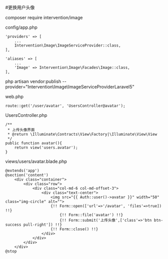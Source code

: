 #更换用户头像

composer require intervention/image

config/app.php
```
'providers' => [
	...
    Intervention\Image\ImageServiceProvider::class,
],

'aliases' => [
	...
    'Image' => Intervention\Image\Facades\Image::class,
],
```

php artisan vendor:publish --provider="Intervention\Image\ImageServiceProviderLaravel5"

web.php
```
route::get('/user/avatar', 'UsersController@avatar');
```

UsersController.php
```
/**
 * 上传头像界面
 * @return \Illuminate\Contracts\View\Factory|\Illuminate\View\View
 */
public function avatar(){
    return view('users.avatar');
}
```

views/users/avatar.blade.php
```
@extends('app')
@section('content')
    <div class="container">
        <div class="row">
            <div class="col-md-6 col-md-offset-3">
                <div class="text-center">
                    <img src="{{ Auth::user()->avatar }}" width="50" class="img-circle" alt="">
                    {!! Form::open(['url'=>'/avatar', 'files'=>true]) !!}
                        {!! Form::file('avatar') !!}
                        {!! Form::submit('上传头像',['class'=>'btn btn-success pull-right']) !!}
                    {!! Form::close() !!}
                </div>
            </div>
        </div>
    </div>
@stop
```

